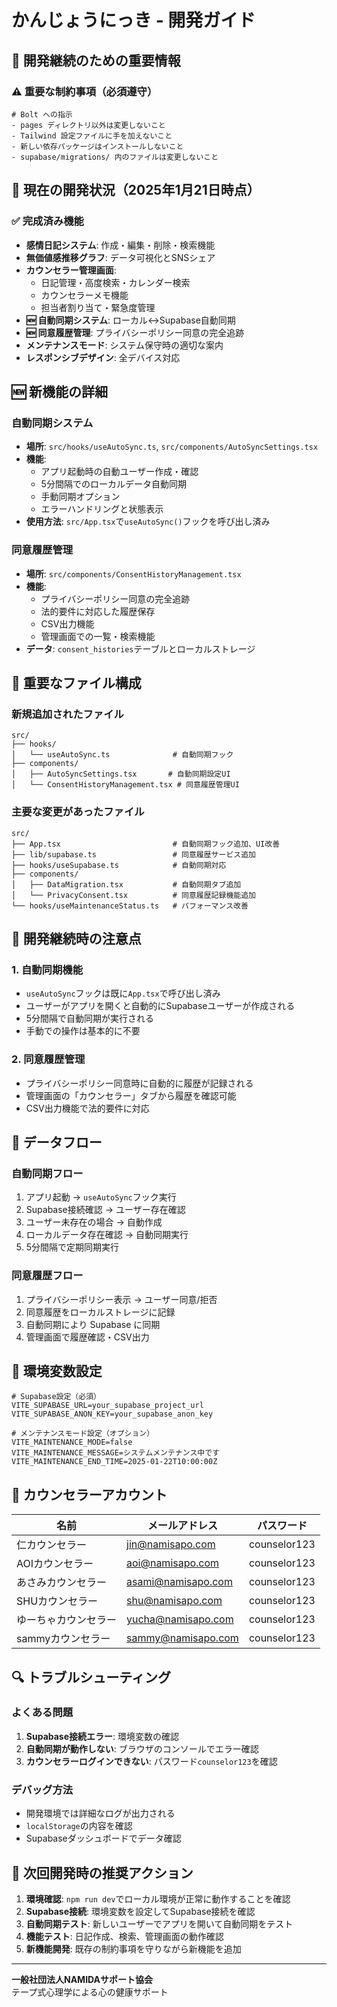 # かんじょうにっき - 開発ガイド

## 🎯 開発継続のための重要情報

### ⚠️ 重要な制約事項（必須遵守）
```
# Bolt への指示
- pages ディレクトリ以外は変更しないこと
- Tailwind 設定ファイルに手を加えないこと
- 新しい依存パッケージはインストールしないこと
- supabase/migrations/ 内のファイルは変更しないこと
```

## 🚀 現在の開発状況（2025年1月21日時点）

### ✅ 完成済み機能
- **感情日記システム**: 作成・編集・削除・検索機能
- **無価値感推移グラフ**: データ可視化とSNSシェア
- **カウンセラー管理画面**: 
  - 日記管理・高度検索・カレンダー検索
  - カウンセラーメモ機能
  - 担当者割り当て・緊急度管理
- **🆕 自動同期システム**: ローカル↔Supabase自動同期
- **🆕 同意履歴管理**: プライバシーポリシー同意の完全追跡
- **メンテナンスモード**: システム保守時の適切な案内
- **レスポンシブデザイン**: 全デバイス対応

## 🆕 新機能の詳細

### 自動同期システム
- **場所**: `src/hooks/useAutoSync.ts`, `src/components/AutoSyncSettings.tsx`
- **機能**: 
  - アプリ起動時の自動ユーザー作成・確認
  - 5分間隔でのローカルデータ自動同期
  - 手動同期オプション
  - エラーハンドリングと状態表示
- **使用方法**: `src/App.tsx`で`useAutoSync()`フックを呼び出し済み

### 同意履歴管理
- **場所**: `src/components/ConsentHistoryManagement.tsx`
- **機能**:
  - プライバシーポリシー同意の完全追跡
  - 法的要件に対応した履歴保存
  - CSV出力機能
  - 管理画面での一覧・検索機能
- **データ**: `consent_histories`テーブルとローカルストレージ

## 📁 重要なファイル構成

### 新規追加されたファイル
```
src/
├── hooks/
│   └── useAutoSync.ts              # 自動同期フック
├── components/
│   ├── AutoSyncSettings.tsx       # 自動同期設定UI
│   └── ConsentHistoryManagement.tsx # 同意履歴管理UI
```

### 主要な変更があったファイル
```
src/
├── App.tsx                         # 自動同期フック追加、UI改善
├── lib/supabase.ts                 # 同意履歴サービス追加
├── hooks/useSupabase.ts            # 自動同期対応
├── components/
│   ├── DataMigration.tsx           # 自動同期タブ追加
│   └── PrivacyConsent.tsx          # 同意履歴記録機能追加
└── hooks/useMaintenanceStatus.ts   # パフォーマンス改善
```

## 🎯 開発継続時の注意点

### 1. 自動同期機能
- `useAutoSync`フックは既に`App.tsx`で呼び出し済み
- ユーザーがアプリを開くと自動的にSupabaseユーザーが作成される
- 5分間隔で自動同期が実行される
- 手動での操作は基本的に不要

### 2. 同意履歴管理
- プライバシーポリシー同意時に自動的に履歴が記録される
- 管理画面の「カウンセラー」タブから履歴を確認可能
- CSV出力機能で法的要件に対応

## 🔄 データフロー

### 自動同期フロー
1. アプリ起動 → `useAutoSync`フック実行
2. Supabase接続確認 → ユーザー存在確認
3. ユーザー未存在の場合 → 自動作成
4. ローカルデータ存在確認 → 自動同期実行
5. 5分間隔で定期同期実行

### 同意履歴フロー
1. プライバシーポリシー表示 → ユーザー同意/拒否
2. 同意履歴をローカルストレージに記録
3. 自動同期により Supabase に同期
4. 管理画面で履歴確認・CSV出力

## 🔧 環境変数設定
```env
# Supabase設定（必須）
VITE_SUPABASE_URL=your_supabase_project_url
VITE_SUPABASE_ANON_KEY=your_supabase_anon_key

# メンテナンスモード設定（オプション）
VITE_MAINTENANCE_MODE=false
VITE_MAINTENANCE_MESSAGE=システムメンテナンス中です
VITE_MAINTENANCE_END_TIME=2025-01-22T10:00:00Z
```

## 👥 カウンセラーアカウント
| 名前 | メールアドレス | パスワード |
|------|----------------|------------|
| 仁カウンセラー | jin@namisapo.com | counselor123 |
| AOIカウンセラー | aoi@namisapo.com | counselor123 |
| あさみカウンセラー | asami@namisapo.com | counselor123 |
| SHUカウンセラー | shu@namisapo.com | counselor123 |
| ゆーちゃカウンセラー | yucha@namisapo.com | counselor123 |
| sammyカウンセラー | sammy@namisapo.com | counselor123 |

## 🔍 トラブルシューティング

### よくある問題
1. **Supabase接続エラー**: 環境変数の確認
2. **自動同期が動作しない**: ブラウザのコンソールでエラー確認
3. **カウンセラーログインできない**: パスワード`counselor123`を確認

### デバッグ方法
- 開発環境では詳細なログが出力される
- `localStorage`の内容を確認
- Supabaseダッシュボードでデータ確認

## 🎯 次回開発時の推奨アクション

1. **環境確認**: `npm run dev`でローカル環境が正常に動作することを確認
2. **Supabase接続**: 環境変数を設定してSupabase接続を確認
3. **自動同期テスト**: 新しいユーザーでアプリを開いて自動同期をテスト
4. **機能テスト**: 日記作成、検索、管理画面の動作確認
5. **新機能開発**: 既存の制約事項を守りながら新機能を追加

---

**一般社団法人NAMIDAサポート協会**  
テープ式心理学による心の健康サポート